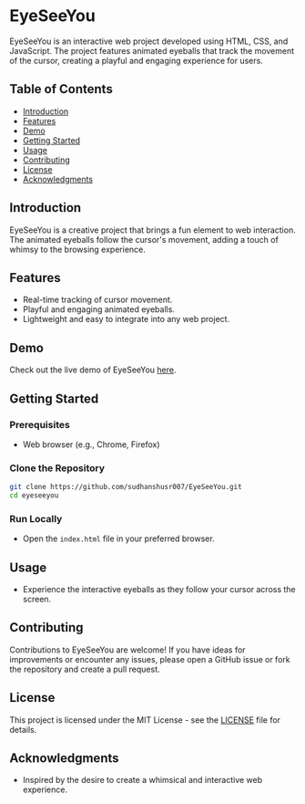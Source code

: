 # EyeSeeYou

EyeSeeYou is an interactive web project developed using HTML, CSS, and JavaScript. The project features animated eyeballs that track the movement of the cursor, creating a playful and engaging experience for users.

## Table of Contents

- [Introduction](#introduction)
- [Features](#features)
- [Demo](#demo)
- [Getting Started](#getting-started)
- [Usage](#usage)
- [Contributing](#contributing)
- [License](#license)
- [Acknowledgments](#acknowledgments)

## Introduction

EyeSeeYou is a creative project that brings a fun element to web interaction. The animated eyeballs follow the cursor's movement, adding a touch of whimsy to the browsing experience.

## Features

- Real-time tracking of cursor movement.
- Playful and engaging animated eyeballs.
- Lightweight and easy to integrate into any web project.

## Demo

Check out the live demo of EyeSeeYou [here](https://sudhanshusr007.github.io/EyeSeeYou/).

## Getting Started

### Prerequisites

- Web browser (e.g., Chrome, Firefox)

### Clone the Repository

```bash
git clone https://github.com/sudhanshusr007/EyeSeeYou.git
cd eyeseeyou
```

### Run Locally

- Open the `index.html` file in your preferred browser.

## Usage

- Experience the interactive eyeballs as they follow your cursor across the screen.

## Contributing

Contributions to EyeSeeYou are welcome! If you have ideas for improvements or encounter any issues, please open a GitHub issue or fork the repository and create a pull request.

## License

This project is licensed under the MIT License - see the [LICENSE](LICENSE) file for details.

## Acknowledgments

- Inspired by the desire to create a whimsical and interactive web experience.
